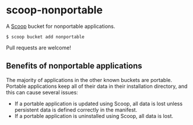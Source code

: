 <!-- markdownlint-disable MD014 -->

# scoop-nonportable

A [Scoop](https://scoop.sh/) bucket for nonportable applications.

    $ scoop bucket add nonportable

Pull requests are welcome!

## Benefits of nonportable applications

The majority of applications in the other known buckets are portable. Portable applications keep all of their data in their installation directory, and this can cause several issues:

* If a portable application is updated using Scoop, all data is lost unless persistent data is defined correctly in the manifest.
* If a portable application is uninstalled using Scoop, all data is lost.
